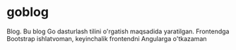 # goblog

Blog. Bu blog Go dasturlash tilini o'rgatish maqsadida yaratilgan. Frontendga Bootstrap ishlatvoman, keyinchalik frontendni Angularga o'tkazaman
